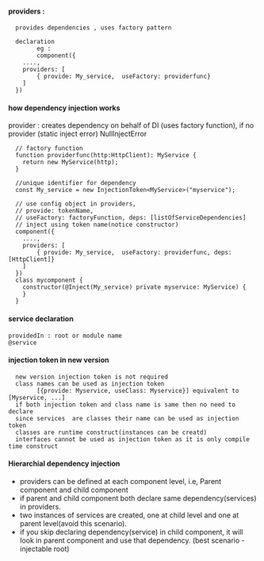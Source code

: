 #### providers : 

      provides dependencies , uses factory pattern
      
      declaration
            eg : 
            component({
        ....,
      	providers: [
      		{ provide: My_service,  useFactory: providerfunc}
      	]
      })
                  

#### how dependency injection works

provider : creates dependency on behalf of DI  (uses factory function), if no provider (static inject error) NullInjectError 
      
      // factory function
      function providerfunc(http:HttpClient): MyService {
      	return new MyService(http);
      }
      
      //unique identifier for dependency
      const My_service = new InjectionToken<MyService>("myservice");
      
      // use config object in providers, 
      // provide: tokenName, 
      // useFactory: factoryFunction, deps: [listOfServiceDependencies]
      // inject using token name(notice constructor)
      component({
        ....,
      	providers: [
      		{ provide: My_service,  useFactory: providerfunc, deps: [HttpClient]}
      	]
      })
      class mycomponent {
        constructor(@Inject(My_service) private myservice: MyService) {
        }
      }
      
#### service declaration

    providedIn : root or module name
    @service

#### injection token in new version

      new version injection token is not required
      class names can be used as injection token
            [{provide: Myservice, useClass: Myservice}] equivalent to [Myservice, ...]
      if both injection token and class name is same then no need to declare 
      since services  are classes their name can be used as injection token
      classes are runtime construct(instances can be creatd)
      interfaces cannot be used as injection token as it is only compile time construct

#### Hierarchial dependency injection

- providers can be defined at each component level, i.e, Parent component and child component
- if parent and child component both declare same dependency(services) in providers.  
- two instances of services are created, one at child level and one at parent level(avoid this scenario).  
- if you skip declaring dependency(service) in child component, it will look in parent component and use that dependency. (best scenario - injectable root)







